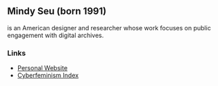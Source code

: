 ## Mindy Seu (born 1991) 
is an American designer and researcher whose work focuses on public engagement with digital archives.

### Links
* <a href="https://mindyseu.com/">Personal Website</a>
* <a href="https://cyberfeminismindex.com/">Cyberfeminism Index</a>

